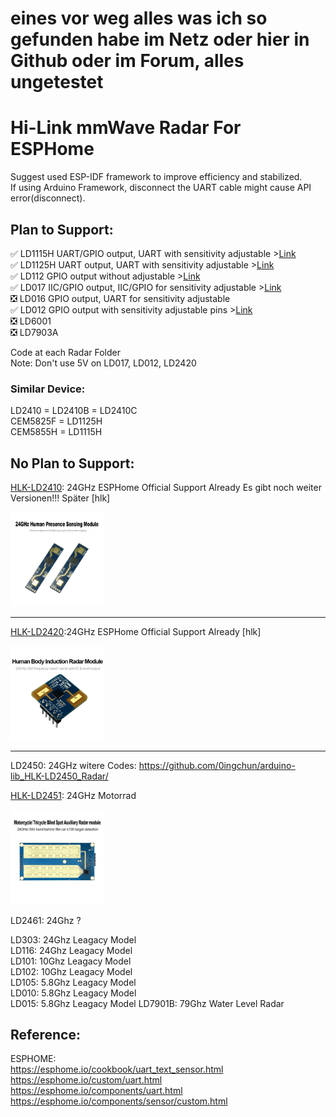 # eines vor weg alles was ich so gefunden habe im Netz oder hier in Github oder im Forum, alles ungetestet
# Hi-Link mmWave Radar For ESPHome
Suggest used ESP-IDF framework to improve efficiency and stabilized.   
If using Arduino Framework, disconnect the UART cable might cause API error(disconnect).
## Plan to Support:
:white_check_mark: LD1115H UART/GPIO output, UART with sensitivity adjustable >[Link](./sensoren/radar/LD1115H)    
:white_check_mark: LD1125H UART output, UART with sensitivity adjustable >[Link](./sensoren/radar/LD1115H)     
:white_check_mark: LD112 GPIO output without adjustable >[Link](./sensoren/radar/LD112)  
:white_check_mark: LD017 IIC/GPIO output, IIC/GPIO for sensitivity adjustable >[Link](./sensoren/radar/LD017)     
:negative_squared_cross_mark: LD016 GPIO output, UART for sensitivity adjustable   
:white_check_mark: LD012 GPIO output with sensitivity adjustable pins >[Link](./sensoren/radar/LD012)  
:negative_squared_cross_mark: LD6001   
:negative_squared_cross_mark: LD7903A   

Code at each Radar Folder   
Note: Don't use 5V on LD017, LD012, LD2420   

### Similar Device:
LD2410 = LD2410B = LD2410C   
CEM5825F = LD1125H   
CEM5855H = LD1115H   


## No Plan to Support:   
[HLK-LD2410](sensoren/radar/LD2410/README.md): 24GHz ESPHome Official Support Already
Es gibt noch weiter Versionen!!! Später [hlk]

<img src="sensoren/radar/LD2410/hlk-LD2410_from_hlktech.net.png" width=30% height=30%>

---

[HLK-LD2420](sensoren/radar/LD2420):24GHz ESPHome Official Support Already [hlk]

<img src="sensoren/radar/LD2420/HLK-LD2420_from_hlktech.net.png" width=30% height=30%>

---

LD2450: 24GHz witere Codes: https://github.com/0ingchun/arduino-lib_HLK-LD2450_Radar/


[HLK-LD2451](sensoren/radar/LD2451/README.md): 24GHz Motorrad 

<img src="sensoren/radar/LD2451/1919.webp" width=30% height=30%>

LD2461: 24Ghz ?    
  
LD303: 24Ghz Leagacy Model    
LD116: 24Ghz Leagacy Model   
LD101: 10Ghz Leagacy Model   
LD102: 10Ghz Leagacy Model   
LD105: 5.8Ghz Leagacy Model   
LD010: 5.8Ghz Leagacy Model   
LD015: 5.8Ghz Leagacy Model
LD7901B: 79Ghz Water Level Radar    

## Reference:  
  ESPHOME:  
    <https://esphome.io/cookbook/uart_text_sensor.html>  
    https://esphome.io/custom/uart.html  
    https://esphome.io/components/uart.html  
    https://esphome.io/components/sensor/custom.html   
